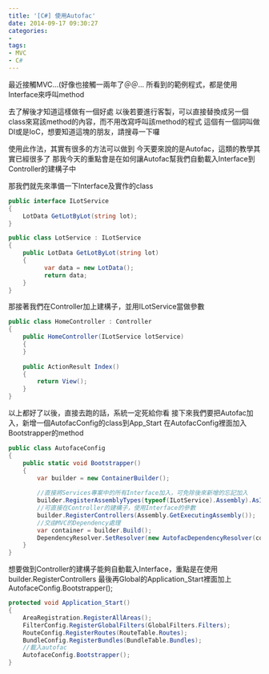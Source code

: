 ```yaml
---
title: '[C#] 使用Autofac'
date: 2014-09-17 09:30:27
categories:
- 
tags:
- MVC
- C#
---
```

最近接觸MVC...(好像也接觸一兩年了＠＠...
所看到的範例程式，都是使用Interface來呼叫method

<!--more-->

去了解後才知道這樣做有一個好處
以後若要進行客製，可以直接替換成另一個class來寫該method的內容，而不用改寫呼叫該method的程式
這個有一個詞叫做DI或是IoC，想要知道這塊的朋友，請搜尋一下囉

使用此作法，其實有很多的方法可以做到
今天要來說的是Autofac，這類的教學其實已經很多了
那我今天的重點會是在如何讓Autofac幫我們自動載入Interface到Controller的建構子中

那我們就先來準備一下Interface及實作的class

``` csharp
public interface ILotService
{
    LotData GetLotByLot(string lot); 
}

public class LotService : ILotService
{
    public LotData GetLotByLot(string lot)
    {
          var data = new LotData();
          return data;
    }
}
```

那接著我們在Controller加上建構子，並用ILotService當做參數
``` csharp
public class HomeController : Controller
{
    public HomeController(ILotService lotService)
    {
    }
 
    public ActionResult Index()
    {
        return View();
    }
}
```

以上都好了以後，直接去跑的話，系統一定死給你看
接下來我們要把Autofac加入，新增一個AutofacConfig的class到App_Start
在AutofacConfig裡面加入Bootstrapper的method

```csharp
public class AutofaceConfig
{
    public static void Bootstrapper()
    {
        var builder = new ContainerBuilder();
 
        //直接將Services專案中的所有Interface加入，可免除後來新增的忘記加入
        builder.RegisterAssemblyTypes(typeof(ILotService).Assembly).AsImplementedInterfaces();
        //可直接在Controller的建構子，使用Interface的參數
        builder.RegisterControllers(Assembly.GetExecutingAssembly());
        //交由MVC的Dependency處理
        var container = builder.Build();
        DependencyResolver.SetResolver(new AutofacDependencyResolver(container));
    }
}
```

想要做到Controller的建構子能夠自動載入Interface，重點是在使用builder.RegisterControllers
最後再Global的Application_Start裡面加上AutofaceConfig.Bootstrapper();

``` csharp
protected void Application_Start()
{
    AreaRegistration.RegisterAllAreas();
    FilterConfig.RegisterGlobalFilters(GlobalFilters.Filters);
    RouteConfig.RegisterRoutes(RouteTable.Routes);
    BundleConfig.RegisterBundles(BundleTable.Bundles);
    //載入autofac
    AutofaceConfig.Bootstrapper();
}
```